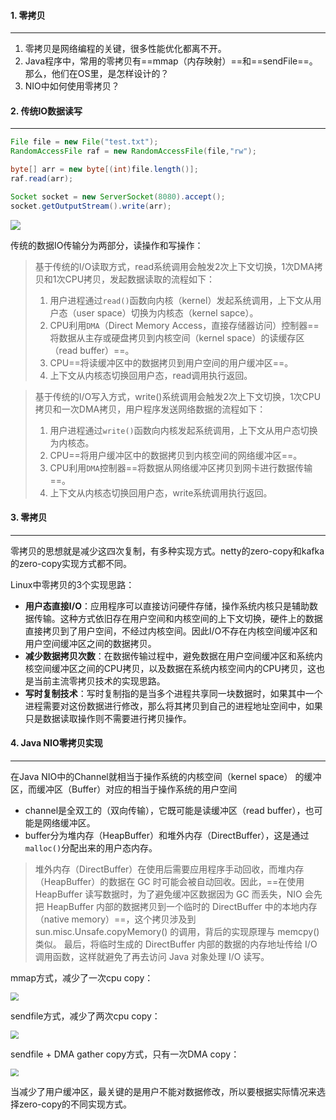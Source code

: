 #### 1. 零拷贝

---

1. 零拷贝是网络编程的关键，很多性能优化都离不开。
2. Java程序中，常用的零拷贝有==mmap（内存映射）==和==sendFile==。那么，他们在OS里，是怎样设计的？
3. NIO中如何使用零拷贝？



#### 2. 传统IO数据读写

---

```java
File file = new File("test.txt");
RandomAccessFile raf = new RandomAccessFile(file,"rw");

byte[] arr = new byte[(int)file.length()];
raf.read(arr);

Socket socket = new ServerSocket(8080).accept();
socket.getOutputStream().write(arr);
```

![](https://tva1.sinaimg.cn/large/008i3skNgy1gs2az1cw8cj30va0l4wev.jpg)

传统的数据IO传输分为两部分，读操作和写操作：

>基于传统的I/O读取方式，read系统调用会触发2次上下文切换，1次DMA拷贝和1次CPU拷贝，发起数据读取的流程如下：
>
>1. 用户进程通过`read()`函数向内核（kernel）发起系统调用，上下文从用户态（user space）切换为内核态（kernel sapce）。
>2. CPU利用`DMA`（Direct Memory Access，直接存储器访问）控制器==将数据从主存或硬盘拷贝到内核空间（kernel space）的读缓存区（read buffer）==。
>3. CPU==将读缓冲区中的数据拷贝到用户空间的用户缓冲区==。
>4. 上下文从内核态切换回用户态，read调用执行返回。

>基于传统的I/O写入方式，write()系统调用会触发2次上下文切换，1次CPU拷贝和一次DMA拷贝，用户程序发送网络数据的流程如下：
>
>1. 用户进程通过`write()`函数向内核发起系统调用，上下文从用户态切换为内核态。
>2. CPU==将用户缓冲区中的数据拷贝到内核空间的网络缓冲区==。
>3. CPU利用`DMA`控制器==将数据从网络缓冲区拷贝到网卡进行数据传输==。
>4. 上下文从内核态切换回用户态，write系统调用执行返回。



#### 3. 零拷贝

---

零拷贝的思想就是减少这四次复制，有多种实现方式。netty的zero-copy和kafka的zero-copy实现方式都不同。

Linux中零拷贝的3个实现思路：

- **用户态直接I/O**：应用程序可以直接访问硬件存储，操作系统内核只是辅助数据传输。这种方式依旧存在用户空间和内核空间的上下文切换，硬件上的数据直接拷贝到了用户空间，不经过内核空间。因此I/O不存在内核空间缓冲区和用户空间缓冲区之间的数据拷贝。
- **减少数据拷贝次数**：在数据传输过程中，避免数据在用户空间缓冲区和系统内核空间缓冲区之间的CPU拷贝，以及数据在系统内核空间内的CPU拷贝，这也是当前主流零拷贝技术的实现思路。
- **写时复制技术**：写时复制指的是当多个进程共享同一块数据时，如果其中一个进程需要对这份数据进行修改，那么将其拷贝到自己的进程地址空间中，如果只是数据读取操作则不需要进行拷贝操作。



#### 4. Java NIO零拷贝实现

---

在Java NIO中的Channel就相当于操作系统的内核空间（kernel space） 的缓冲区，而缓冲区（Buffer）对应的相当于操作系统的用户空间

- channel是全双工的（双向传输），它既可能是读缓冲区（read buffer），也可能是网络缓冲区。
- buffer分为堆内存（HeapBuffer）和堆外内存（DirectBuffer），这是通过`malloc()`分配出来的用户态内存。

>堆外内存（DirectBuffer）在使用后需要应用程序手动回收，而堆内存（HeapBuffer）的数据在 GC 时可能会被自动回收。因此，==在使用 HeapBuffer 读写数据时，为了避免缓冲区数据因为 GC 而丢失，NIO 会先把 HeapBuffer 内部的数据拷贝到一个临时的 DirectBuffer 中的本地内存（native memory）==，这个拷贝涉及到 sun.misc.Unsafe.copyMemory() 的调用，背后的实现原理与 memcpy() 类似。 最后，将临时生成的 DirectBuffer 内部的数据的内存地址传给 I/O 调用函数，这样就避免了再去访问 Java 对象处理 I/O 读写。

mmap方式，减少了一次cpu copy：

<img src="https://tva1.sinaimg.cn/large/008i3skNgy1gsfcoesfrpj30xo0m4ae0.jpg" style="zoom:80%;" />

sendfile方式，减少了两次cpu copy：

<img src="https://tva1.sinaimg.cn/large/008i3skNgy1gsfcqz5gq7j30xw0mqadk.jpg" style="zoom:80%;" />

sendfile + DMA gather copy方式，只有一次DMA copy：

<img src="https://tva1.sinaimg.cn/large/008i3skNgy1gsfcs1zxw6j30yc0nkn10.jpg" style="zoom:80%;" />

当减少了用户缓冲区，最关键的是用户不能对数据修改，所以要根据实际情况来选择zero-copy的不同实现方式。
